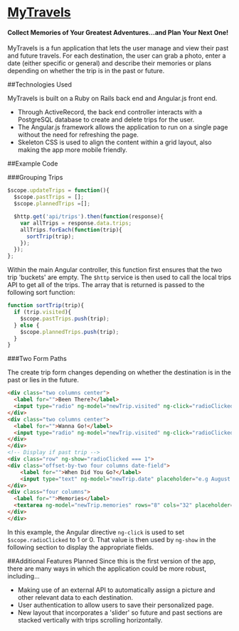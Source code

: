 # [MyTravels](https://sleepy-dawn-11128.herokuapp.com/)

#### Collect Memories of Your Greatest Adventures...and Plan Your Next One!

MyTravels is a fun application that lets the user manage and view their past and future travels.  For each destination, the user can grab a photo, enter a date (either specific or general) and describe their memories or plans depending on whether the trip is in the past or future.  

##Technologies Used

MyTravels is built on a Ruby on Rails back end and Angular.js front end.  
- Through ActiveRecord, the back end controller interacts with a PostgreSQL database to create and delete trips for the user.  
- The Angular.js framework allows the application to run on a single page without the need for refreshing the page.
- Skeleton CSS is used to align the content within a grid layout, also making the app more mobile friendly.   

##Example Code

###Grouping Trips

```JavaScript
$scope.updateTrips = function(){
  $scope.pastTrips = [];
  $scope.plannedTrips =[];

  $http.get('api/trips').then(function(response){
    var allTrips = response.data.trips;
    allTrips.forEach(function(trip){
      sortTrip(trip);
    });
  });
};
```
Within the main Angular controller, this function first ensures that the two trip 'buckets' are empty.  The `$http` service is then used to call the local trips API to get all of the trips.  The array that is returned is passed to the following sort function:

```JavaScript
function sortTrip(trip){
  if (trip.visited){
    $scope.pastTrips.push(trip);
  } else {
    $scope.plannedTrips.push(trip);
  }
}
```

###Two Form Paths

The create trip form changes depending on whether the destination is in the past or lies in the future.

```html
<div class="two columns center">
  <label for="">Been There?</label>
  <input type="radio" ng-model="newTrip.visited" ng-click="radioClicked = 1" value=true>
</div>
<div class="two columns center">
  <label for="">Wanna Go!</label>
  <input type="radio" ng-model="newTrip.visited" ng-click="radioClicked = 0" value=false>
</div>
</div>
<!-- Display if past trip -->
<div class="row" ng-show="radioClicked === 1">
<div class="offset-by-two four columns date-field">
    <label for="">When Did You Go?</label>
    <input type="text" ng-model="newTrip.date" placeholder="e.g August 2005, Winter 2008">
</div>
<div class="four columns">
  <label for="">Memories</label>
  <textarea ng-model="newTrip.memories" rows="8" cols="32" placeholder="e.g Ate a sno cone"></textarea>
</div>
</div>
```
In this example, the Angular directive `ng-click` is used to set `$scope.radioClicked` to 1 or 0.  That value is then used by  `ng-show` in the following section to display the appropriate fields.  

##Additional Features Planned
Since this is the first version of the app, there are many ways in which the application could be more robust, including...
- Making use of an external API to automatically assign a picture and other relevant data to each destination.
- User authentication to allow users to save their personalized page.
- New layout that incorporates a 'slider' so future and past sections are stacked vertically with trips scrolling horizontally.
